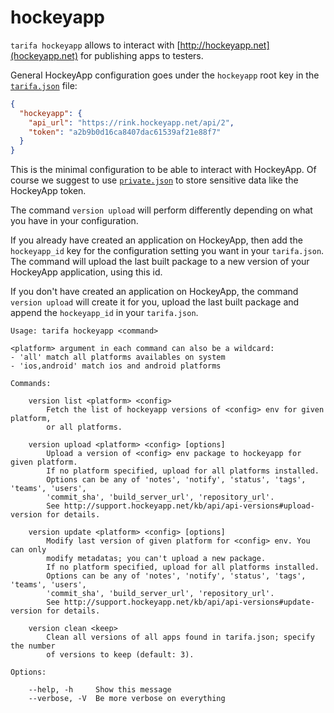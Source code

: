 # hockeyapp

`tarifa hockeyapp` allows to interact with [http://hockeyapp.net](hockeyapp.net) for publishing apps to testers.

General HockeyApp configuration goes under the `hockeyapp` root key in the [`tarifa.json`](../project/index.md#tarifajson-and-privatejson) file:

``` json
{
  "hockeyapp": {
    "api_url": "https://rink.hockeyapp.net/api/2",
    "token": "a2b9b0d16ca8407dac61539af21e88f7"
  }
}
```

This is the minimal configuration to be able to interact with HockeyApp. Of course we suggest to use [`private.json`](../project/index.md#tarifajson-and-privatejson) to store sensitive data like the HockeyApp token.

The command `version upload` will perform differently depending on what you have in your configuration.

If you already have created an application on HockeyApp, then add the `hockeyapp_id` key for the configuration setting you want in your `tarifa.json`. The command will upload the last built package to a new version of your HockeyApp application, using this id.

If you don't have created an application on HockeyApp, the command `version upload` will create it for you, upload the last built package and append the `hockeyapp_id` in your `tarifa.json`.


```
Usage: tarifa hockeyapp <command>

<platform> argument in each command can also be a wildcard:
- 'all' match all platforms availables on system
- 'ios,android' match ios and android platforms

Commands:

    version list <platform> <config>
        Fetch the list of hockeyapp versions of <config> env for given platform,
        or all platforms.

    version upload <platform> <config> [options]
        Upload a version of <config> env package to hockeyapp for given platform.
        If no platform specified, upload for all platforms installed.
        Options can be any of 'notes', 'notify', 'status', 'tags', 'teams', 'users',
        'commit_sha', 'build_server_url', 'repository_url'.
        See http://support.hockeyapp.net/kb/api/api-versions#upload-version for details.

    version update <platform> <config> [options]
        Modify last version of given platform for <config> env. You can only
        modify metadatas; you can't upload a new package.
        If no platform specified, upload for all platforms installed.
        Options can be any of 'notes', 'notify', 'status', 'tags', 'teams', 'users',
        'commit_sha', 'build_server_url', 'repository_url'.
        See http://support.hockeyapp.net/kb/api/api-versions#update-version for details.

    version clean <keep>
        Clean all versions of all apps found in tarifa.json; specify the number
        of versions to keep (default: 3).

Options:

    --help, -h     Show this message
    --verbose, -V  Be more verbose on everything
```
